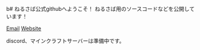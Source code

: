 b# ねるさば公式githubへようこそ！
ねるさば用のソースコードなどを公開しています！

[Email](<nerusaba.mc@gmail.com>)
[Website](nerusaba.github.io)

discord、マインクラフトサーバーは準備中です。
